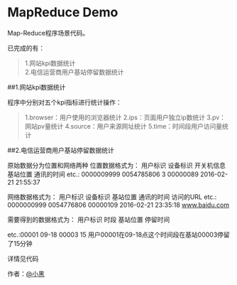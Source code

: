 # MapReduce Demo

Map-Reduce程序场景代码。

已完成的有：

> 1.网站kpi数据统计  
> 2.电信运营商用户基站停留数据统计  

##1.网站kpi数据统计

程序中分别对五个kpi指标进行统计操作： 
> 1.browser：用户使用的浏览器统计 
> 2.ips：页面用户独立ip数统计 
> 3.pv：网站pv量统计 
> 4.source：用户来源网址统计 
> 5.time：时间段用户访问量统计 

##2.电信运营商用户基站停留数据统计

原始数据分为位置和网络两种 
位置数据格式为： 
用户标识 设备标识 开关机信息 基站位置 通讯的时间 
etc.: 
0000009999  0054785806  3   00000089    2016-02-21 21:55:37

网络数据格式为： 
用户标识 设备标识 基站位置 通讯的时间 访问的URL 
etc.: 
0000000999  0054776806  00000109    2016-02-21 23:35:18 www.baidu.com

需要得到的数据格式为： 
用户标识 时段 基站位置 停留时间

etc.:00001 09-18 00003 15 
用户00001在09-18点这个时间段在基站00003停留了15分钟

详情见代码

作者：[@小黑][1]

[1]:http://www.xiaohei.info
